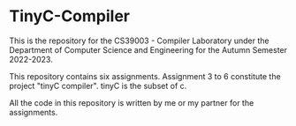 # TinyC-Compiler
This is the repository for the CS39003 - Compiler Laboratory under the Department of Computer Science and Engineering for the Autumn Semester 2022-2023.

This repository contains six assignments. Assignment 3 to 6 constitute the project "tinyC compiler". tinyC is the subset of c.

All the code in this repository is written by me or my partner for the assignments.


